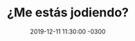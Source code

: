 ---
layout: post
category: Coqueto Escenario
date: 2019-12-11 11:30:00 -0300
title: ¿Me estás jodiendo?
image: https://oceano.uy/api/images/programas/TodoPasa/luboporcinco.PNG
summary: Lubo Adusto y una edición para el recuerdo, de su mamá. Noticias del orbe, como el caballero que fue al médico por un dolor y tenía un consolador inmenso metido. Micro deportivo con un día clave, más recursos para la botonera y un show del chiste desopilante
file: https://audios.oceanofm.com/programas/TodoPasa/19-12-112amaanaCoqueto.mp3
duration: 28:27
oceanourl: https://oceano.uy/todopasa/coqueto-escenario/20495-me-estas-jodiendo
---